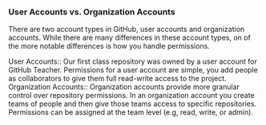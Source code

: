 ### User Accounts vs. Organization Accounts

There are two account types in GitHub, user accounts and organization accounts. While there are many differences in these account types, on of the more notable differences is how you handle permissions.

User Accounts:: Our first class repository was owned by a user account for GitHub Teacher. Permissions for a user account are simple, you add people as collaborators to give them full read-write access to the project.
Organization Accounts:: Organization accounts provide more granular control over repository permissions. In an organization account you create teams of people and then give those teams access to specific repositories. Permissions can be assigned at the team level (e.g, read, write, or admin).
